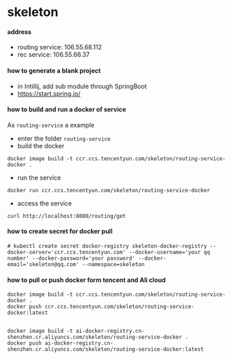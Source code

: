 # skeleton

#### address
- routing service: 106.55.68.112
- rec service: 106.55.66.37
#### how to generate a blank project
- in Intillij, add sub module through SpringBoot
- https://start.spring.io/  

####  how to build and run a docker of service
As `routing-service` a example
- enter the folder `routing-service`
- build the docker
```
docker image build -t ccr.ccs.tencentyun.com/skeleton/routing-service-docker .
```
- run the service
```
docker run ccr.ccs.tencentyun.com/skeleton/routing-service-docker
```
- access the service
```
curl http://localhost:8080/routing/get
```

#### how to create secret for docker pull
```
# kubectl create secret docker-registry skeleton-docker-registry --docker-server='ccr.ccs.tencentyun.com' --docker-username='your qq number' --docker-password='your password' --docker-email='skeleton@qq.com' --namespace=skeleton
```

#### how to pull or push docker form tencent and Ali cloud
```
docker image build -t ccr.ccs.tencentyun.com/skeleton/routing-service-docker .
docker push ccr.ccs.tencentyun.com/skeleton/routing-service-docker:latest


docker image build -t ai-docker-registry.cn-shenzhen.cr.aliyuncs.com/skeleton/routing-service-docker .
docker push ai-docker-registry.cn-shenzhen.cr.aliyuncs.com/skeleton/routing-service-docker:latest 
```